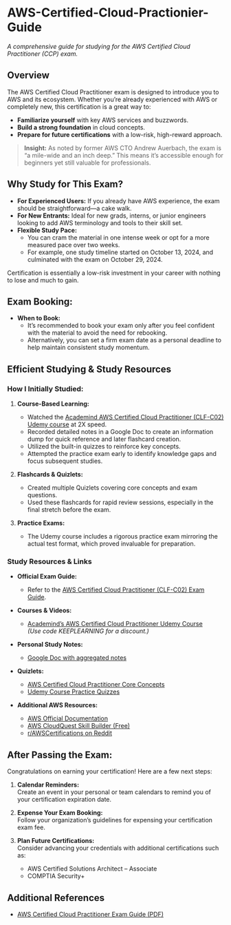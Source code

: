 # AWS-Certified-Cloud-Practionier-Guide
_A comprehensive guide for studying for the AWS Certified Cloud Practitioner (CCP) exam._

## Overview

The AWS Certified Cloud Practitioner exam is designed to introduce you to AWS and its ecosystem. Whether you’re already experienced with AWS or completely new, this certification is a great way to:

- **Familiarize yourself** with key AWS services and buzzwords.
- **Build a strong foundation** in cloud concepts.
- **Prepare for future certifications** with a low-risk, high-reward approach.

> **Insight:** As noted by former AWS CTO Andrew Auerbach, the exam is “a mile-wide and an inch deep.” This means it’s accessible enough for beginners yet still valuable for professionals.

## Why Study for This Exam?

- **For Experienced Users:** If you already have AWS experience, the exam should be straightforward—a cake walk.
- **For New Entrants:** Ideal for new grads, interns, or junior engineers looking to add AWS terminology and tools to their skill set.
- **Flexible Study Pace:**  
  - You can cram the material in one intense week or opt for a more measured pace over two weeks.
  - For example, one study timeline started on October 13, 2024, and culminated with the exam on October 29, 2024.

Certification is essentially a low-risk investment in your career with nothing to lose and much to gain.

## Exam Booking:

- **When to Book:**  
  - It’s recommended to book your exam only after you feel confident with the material to avoid the need for rebooking.
  - Alternatively, you can set a firm exam date as a personal deadline to help maintain consistent study momentum.

## Efficient Studying & Study Resources

### How I Initially Studied:

1. **Course-Based Learning:**
   - Watched the [Academind AWS Certified Cloud Practitioner (CLF-C02) Udemy course](https://www.udemy.com/course/aws-cloud-practitioner-complete-aws-introduction/?couponCode=KEEPLEARNING) at 2X speed.
   - Recorded detailed notes in a Google Doc to create an information dump for quick reference and later flashcard creation.
   - Utilized the built-in quizzes to reinforce key concepts.
   - Attempted the practice exam early to identify knowledge gaps and focus subsequent studies.

2. **Flashcards & Quizlets:**
   - Created multiple Quizlets covering core concepts and exam questions.
   - Used these flashcards for rapid review sessions, especially in the final stretch before the exam.

3. **Practice Exams:**
   - The Udemy course includes a rigorous practice exam mirroring the actual test format, which proved invaluable for preparation.

### Study Resources & Links

- **Official Exam Guide:**  
  - Refer to the [AWS Certified Cloud Practitioner (CLF-C02) Exam Guide](https://d1.awsstatic.com/training-and-certification/docs-cloud-practitioner/AWS-Certified-Cloud-Practitioner_Exam-Guide.pdf).

- **Courses & Videos:**  
  - [Academind’s AWS Certified Cloud Practitioner Udemy Course](https://www.udemy.com/course/aws-cloud-practitioner-complete-aws-introduction/?couponCode=KEEPLEARNING)  
  *(Use code KEEPLEARNING for a discount.)*

- **Personal Study Notes:**  
  - [Google Doc with aggregated notes](https://docs.google.com/document/d/1jTemio0-St6Dj2EAAqtLSeUwGLVZL1nWLLigqiemryY/edit?usp=sharing)

- **Quizlets:**  
  - [AWS Certified Cloud Practitioner Core Concepts](https://quizlet.com/960488934/aws-certified-cloud-practitioner-clf-c02-concepts-flash-cards/?i=obqpj&x=1jqt)  
  - [Udemy Course Practice Quizzes](https://quizlet.com/962594976/aws-cloud-practitioner-udemy-course-all-practice-quizzes-aggregated-flash-cards/?i=obqpj&x=1jqt)

- **Additional AWS Resources:**  
  - [AWS Official Documentation](https://docs.aws.amazon.com/)  
  - [AWS CloudQuest Skill Builder (Free)](https://explore.skillbuilder.aws/learn/course/external/view/elearning/11458/aws-cloud-quest-cloud-practitioner)  
  - [r/AWSCertifications on Reddit](https://www.reddit.com/r/AWSCertifications/comments/1d1xg1p/aws_certified_cloud_practitioner_clfc02_ccp/)

## After Passing the Exam:

Congratulations on earning your certification! Here are a few next steps:

1. **Calendar Reminders:**  
   Create an event in your personal or team calendars to remind you of your certification expiration date.

2. **Expense Your Exam Booking:**  
   Follow your organization’s guidelines for expensing your certification exam fee.

3. **Plan Future Certifications:**  
   Consider advancing your credentials with additional certifications such as:
   - AWS Certified Solutions Architect – Associate
   - COMPTIA Security+

## Additional References

- [AWS Certified Cloud Practitioner Exam Guide (PDF)](https://d1.awsstatic.com/training-and-certification/docs-cloud-practitioner/AWS-Certified-Cloud-Practitioner_Exam-Guide.pdf)

